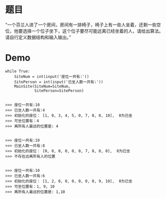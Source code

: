 # 题目
“一个芬兰人进了一个房间，房间有一排椅子，椅子上有一些人坐着，还剩一些空位，他要选择一个位子坐下，这个位子要尽可能远离已经坐着的人，请给出算法。请自行定义数据结构和输入输出。” 

# Demo

```
while True:
    SiteNum = int(input('座位一共有:'))
    SitePerson = int(input('已坐人数一共有:'))
    MainSite(SiteNum=SiteNum,
             SitePerson=SitePerson)


>>> 座位一共有:10
>>> 已坐人数一共有:4
>>> 初始化的座位： [1, 0, 3, 4, 5, 0, 7, 0, 0, 10],  0为已坐
>>> 可坐位置有：4
>>> 离所有人最远的位置是: 4


>>> 座位一共有:10
>>> 已坐人数一共有:8
>>> 初始化的座位： [0, 0, 0, 0, 0, 0, 7, 8, 0, 0],  0为已坐
>>> 不存在远离所有人的位置


>>> 座位一共有:10
>>> 已坐人数一共有:6
>>> 初始化的座位： [1, 2, 0, 0, 0, 0, 0, 0, 9, 10],  0为已坐
>>> 可坐位置有：1, 9, 10
>>> 离所有人最远的位置是: 1,10
```
